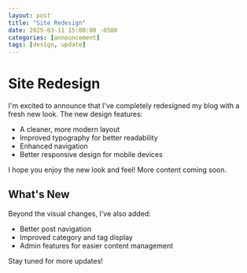 ```yaml
---
layout: post
title: "Site Redesign"
date: 2025-03-11 15:00:00 -0500
categories: [announcement]
tags: [design, update]
---
```


# Site Redesign

I'm excited to announce that I've completely redesigned my blog with a fresh new look. The new design features:

- A cleaner, more modern layout
- Improved typography for better readability
- Enhanced navigation
- Better responsive design for mobile devices

I hope you enjoy the new look and feel! More content coming soon.

## What's New

Beyond the visual changes, I've also added:

- Better post navigation
- Improved category and tag display
- Admin features for easier content management

Stay tuned for more updates! 